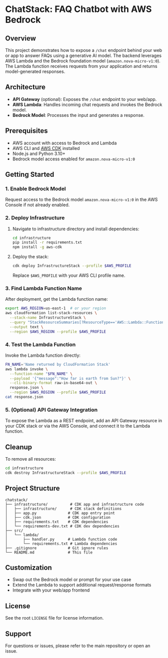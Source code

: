 # ChatStack: FAQ Chatbot with AWS Bedrock

## Overview
This project demonstrates how to expose a `/chat` endpoint behind your web or app to answer FAQs using a generative AI model. The backend leverages AWS Lambda and the Bedrock foundation model (`amazon.nova-micro-v1:0`). The Lambda function receives requests from your application and returns model-generated responses.

## Architecture
- **API Gateway** (optional): Exposes the `/chat` endpoint to your web/app.
- **AWS Lambda**: Handles incoming chat requests and invokes the Bedrock model.
- **Bedrock Model**: Processes the input and generates a response.

## Prerequisites
- AWS account with access to Bedrock and Lambda
- AWS CLI and [AWS CDK](https://docs.aws.amazon.com/cdk/latest/guide/getting_started.html) installed
- Node.js and Python 3.10+
- Bedrock model access enabled for `amazon.nova-micro-v1:0`

## Getting Started

### 1. Enable Bedrock Model
Request access to the Bedrock model `amazon.nova-micro-v1:0` in the AWS Console if not already enabled.

### 2. Deploy Infrastructure
1. Navigate to infrastructure directory and install dependencies:
   ```sh
   cd infrastructure
   pip install -r requirements.txt
   npm install -g aws-cdk
   ```
2. Deploy the stack:
   ```sh
   cdk deploy InfrastructureStack --profile $AWS_PROFILE
   ```
   Replace `$AWS_PROFILE` with your AWS CLI profile name.

### 3. Find Lambda Function Name
After deployment, get the Lambda function name:
```sh
export AWS_REGION=us-east-1  # or your region
aws cloudformation list-stack-resources \
  --stack-name InfrastructureStack \
  --query "StackResourceSummaries[?ResourceType=='AWS::Lambda::Function'].PhysicalResourceId" \
  --output text \
  --region $AWS_REGION --profile $AWS_PROFILE
```

### 4. Test the Lambda Function
Invoke the Lambda function directly:
```sh
FN_NAME='Name returned by CloudFormation Stack'
aws lambda invoke \
  --function-name "$FN_NAME" \
  --payload '{"message":"How far is earth from Sun?"}' \
  --cli-binary-format raw-in-base64-out \
  response.json \
  --region $AWS_REGION --profile $AWS_PROFILE
cat response.json
```

### 5. (Optional) API Gateway Integration
To expose the Lambda as a REST endpoint, add an API Gateway resource in your CDK stack or via the AWS Console, and connect it to the Lambda function.

## Cleanup
To remove all resources:
```sh
cd infrastructure
cdk destroy InfrastructureStack --profile $AWS_PROFILE
```

## Project Structure
```
chatstack/
├── infrastructure/          # CDK app and infrastructure code
│   ├── infrastructure/      # CDK stack definitions
│   ├── app.py              # CDK app entry point
│   ├── cdk.json            # CDK configuration
│   ├── requirements.txt    # CDK dependencies
│   └── requirements-dev.txt # CDK dev dependencies
├── src/
│   └── lambda/
│       ├── handler.py      # Lambda function code
│       └── requirements.txt # Lambda dependencies
├── .gitignore              # Git ignore rules
└── README.md               # This file
```

## Customization
- Swap out the Bedrock model or prompt for your use case
- Extend the Lambda to support additional request/response formats
- Integrate with your web/app frontend

## License
See the root `LICENSE` file for license information.

## Support
For questions or issues, please refer to the main repository or open an issue.
